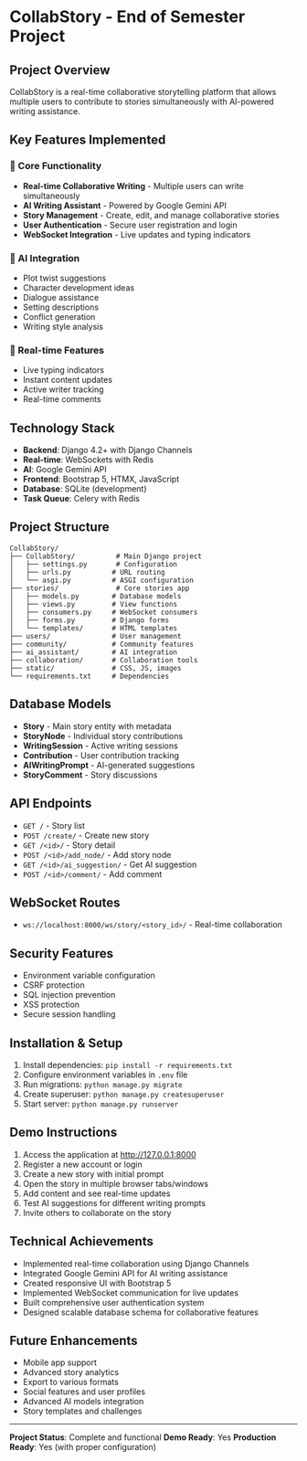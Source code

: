 # CollabStory - End of Semester Project

## Project Overview
CollabStory is a real-time collaborative storytelling platform that allows multiple users to contribute to stories simultaneously with AI-powered writing assistance.

## Key Features Implemented

### 🚀 Core Functionality
- **Real-time Collaborative Writing** - Multiple users can write simultaneously
- **AI Writing Assistant** - Powered by Google Gemini API
- **Story Management** - Create, edit, and manage collaborative stories
- **User Authentication** - Secure user registration and login
- **WebSocket Integration** - Live updates and typing indicators

### 🤖 AI Integration
- Plot twist suggestions
- Character development ideas
- Dialogue assistance
- Setting descriptions
- Conflict generation
- Writing style analysis

### 🔄 Real-time Features
- Live typing indicators
- Instant content updates
- Active writer tracking
- Real-time comments

## Technology Stack

- **Backend**: Django 4.2+ with Django Channels
- **Real-time**: WebSockets with Redis
- **AI**: Google Gemini API
- **Frontend**: Bootstrap 5, HTMX, JavaScript
- **Database**: SQLite (development)
- **Task Queue**: Celery with Redis

## Project Structure

```
CollabStory/
├── CollabStory/          # Main Django project
│   ├── settings.py       # Configuration
│   ├── urls.py          # URL routing
│   └── asgi.py          # ASGI configuration
├── stories/              # Core stories app
│   ├── models.py        # Database models
│   ├── views.py         # View functions
│   ├── consumers.py     # WebSocket consumers
│   ├── forms.py         # Django forms
│   └── templates/       # HTML templates
├── users/               # User management
├── community/           # Community features
├── ai_assistant/        # AI integration
├── collaboration/       # Collaboration tools
├── static/              # CSS, JS, images
└── requirements.txt     # Dependencies
```

## Database Models

- **Story** - Main story entity with metadata
- **StoryNode** - Individual story contributions
- **WritingSession** - Active writing sessions
- **Contribution** - User contribution tracking
- **AIWritingPrompt** - AI-generated suggestions
- **StoryComment** - Story discussions

## API Endpoints

- `GET /` - Story list
- `POST /create/` - Create new story
- `GET /<id>/` - Story detail
- `POST /<id>/add_node/` - Add story node
- `GET /<id>/ai_suggestion/` - Get AI suggestion
- `POST /<id>/comment/` - Add comment

## WebSocket Routes

- `ws://localhost:8000/ws/story/<story_id>/` - Real-time collaboration

## Security Features

- Environment variable configuration
- CSRF protection
- SQL injection prevention
- XSS protection
- Secure session handling

## Installation & Setup

1. Install dependencies: `pip install -r requirements.txt`
2. Configure environment variables in `.env` file
3. Run migrations: `python manage.py migrate`
4. Create superuser: `python manage.py createsuperuser`
5. Start server: `python manage.py runserver`

## Demo Instructions

1. Access the application at http://127.0.0.1:8000
2. Register a new account or login
3. Create a new story with initial prompt
4. Open the story in multiple browser tabs/windows
5. Add content and see real-time updates
6. Test AI suggestions for different writing prompts
7. Invite others to collaborate on the story

## Technical Achievements

- Implemented real-time collaboration using Django Channels
- Integrated Google Gemini API for AI writing assistance
- Created responsive UI with Bootstrap 5
- Implemented WebSocket communication for live updates
- Built comprehensive user authentication system
- Designed scalable database schema for collaborative features

## Future Enhancements

- Mobile app support
- Advanced story analytics
- Export to various formats
- Social features and user profiles
- Advanced AI models integration
- Story templates and challenges

---

**Project Status**: Complete and functional
**Demo Ready**: Yes
**Production Ready**: Yes (with proper configuration)
